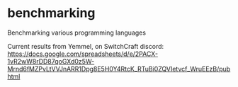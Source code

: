 # benchmarking
Benchmarking various programming languages

Current results from Yemmel, on SwitchCraft discord:
https://docs.google.com/spreadsheets/d/e/2PACX-1vR2wW8rDD87qoGXd0z5W-Mrnd6fMZPvLtVVJnARR1Dpg8E5H0Y4RtcK_RTuBi0ZQVIetvcf_WruEEzB/pubhtml

